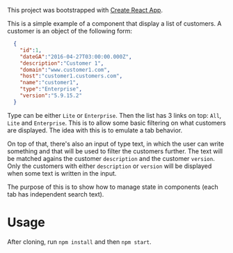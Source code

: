 This project was bootstrapped with [Create React App](https://github.com/facebookincubator/create-react-app).

This is a simple example of a component that display a list of customers. A customer is an object of the following form:
```json
  {
    "id":1,
    "dateGA":"2016-04-27T03:00:00.000Z",
    "description":"Customer 1",
    "domain":"www.customer1.com",
    "host":"customer1.customers.com",
    "name":"customer1",
    "type":"Enterprise",
    "version":"5.9.15.2"
  }
```

Type can be either `Lite` or `Enterprise`. Then the list has 3 links on top: `All`, `Lite` and `Enterprise`. This is
to allow some basic filtering on what customers are displayed. The idea with this is to emulate a tab behavior.

On top of that, there's also an input of type text, in which the user can write something and that will be used to
filter the customers further. The text will be matched agains the customer `description` and the customer `version`.
Only the customers with either `description` or `version` will be displayed when some text is written in the input.

The purpose of this is to show how to manage state in components (each tab has independent search text).

# Usage
After cloning, run `npm install` and then `npm start`.
